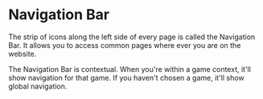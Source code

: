 # Navigation Bar

The strip of icons along the left side of every page is called the Navigation Bar. It allows you to access common pages where ever you are on the website.

The Navigation Bar is contextual. When you're within a game context, it'll show navigation for that game. If you haven't chosen a game, it'll show global navigation.

